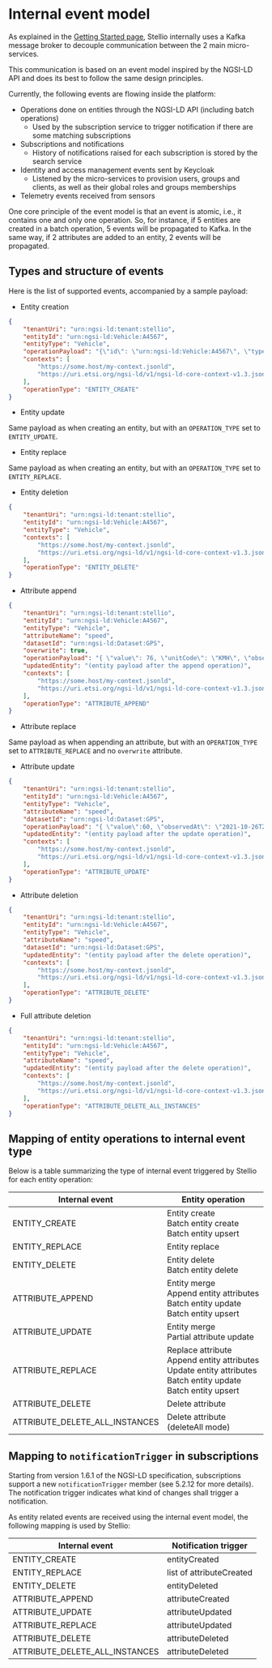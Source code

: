 # Internal event model

As explained in the [Getting Started page](../quick_start_guide.md), Stellio internally uses a Kafka message broker to decouple communication between the 2 main micro-services.

This communication is based on an event model inspired by the NGSI-LD API and does its best to follow the same design principles.

Currently, the following events are flowing inside the platform:

- Operations done on entities through the NGSI-LD API (including batch operations)
    - Used by the subscription service to trigger notification if there are some matching subscriptions
- Subscriptions and notifications
    - History of notifications raised for each subscription is stored by the search service
- Identity and access management events sent by Keycloak
    - Listened by the micro-services to provision users, groups and clients, as well as their global roles and groups memberships
- Telemetry events received from sensors

One core principle of the event model is that an event is atomic, i.e., it contains one and only one operation. So, for instance, if 5 entities are created in a batch operation, 5 events will be propagated to Kafka. In the same way, if 2 attributes are added to an entity, 2 events will be propagated.

## Types and structure of events

Here is the list of supported events, accompanied by a sample payload:

- Entity creation

```json
{
    "tenantUri": "urn:ngsi-ld:tenant:stellio",
    "entityId": "urn:ngsi-ld:Vehicle:A4567",
    "entityType": "Vehicle",
    "operationPayload": "{\"id\": \"urn:ngsi-ld:Vehicle:A4567\", \"type\": \"Vehicle\", \"brandName\": { \"type\": \"Property\", \"value\": \"Mercedes\"}}",
    "contexts": [
        "https://some.host/my-context.jsonld",
        "https://uri.etsi.org/ngsi-ld/v1/ngsi-ld-core-context-v1.3.jsonld"
    ],
    "operationType": "ENTITY_CREATE"
}
```

- Entity update

Same payload as when creating an entity, but with an `OPERATION_TYPE` set to `ENTITY_UPDATE`.

- Entity replace

Same payload as when creating an entity, but with an `OPERATION_TYPE` set to `ENTITY_REPLACE`.

- Entity deletion

```json
{
    "tenantUri": "urn:ngsi-ld:tenant:stellio",
    "entityId": "urn:ngsi-ld:Vehicle:A4567",
    "entityType": "Vehicle",
    "contexts": [
        "https://some.host/my-context.jsonld",
        "https://uri.etsi.org/ngsi-ld/v1/ngsi-ld-core-context-v1.3.jsonld"
    ],
    "operationType": "ENTITY_DELETE"
}
```

- Attribute append

```json
{
    "tenantUri": "urn:ngsi-ld:tenant:stellio",
    "entityId": "urn:ngsi-ld:Vehicle:A4567",
    "entityType": "Vehicle",
    "attributeName": "speed",
    "datasetId": "urn:ngsi-ld:Dataset:GPS",
    "overwrite": true,
    "operationPayload": "{ \"value\": 76, \"unitCode\": \"KMH\", \"observedAt\": \"2021-10-26T22:35:52.98601Z\", \"datasetId\": \"urn:ngsi-ld:Dataset:GPS\" }",
    "updatedEntity": "(entity payload after the append operation)",
    "contexts": [
        "https://some.host/my-context.jsonld",
        "https://uri.etsi.org/ngsi-ld/v1/ngsi-ld-core-context-v1.3.jsonld"
    ],
    "operationType": "ATTRIBUTE_APPEND"
}
```

- Attribute replace

Same payload as when appending an attribute, but with an `OPERATION_TYPE` set to `ATTRIBUTE_REPLACE` and no `overwrite` attribute.

- Attribute update

```json
{
    "tenantUri": "urn:ngsi-ld:tenant:stellio",
    "entityId": "urn:ngsi-ld:Vehicle:A4567",
    "entityType": "Vehicle",
    "attributeName": "speed",
    "datasetId": "urn:ngsi-ld:Dataset:GPS",
    "operationPayload": "{ \"value\":60, \"observedAt\": \"2021-10-26T23:35:52.98601Z\" }",
    "updatedEntity": "(entity payload after the update operation)",
    "contexts": [
        "https://some.host/my-context.jsonld",
        "https://uri.etsi.org/ngsi-ld/v1/ngsi-ld-core-context-v1.3.jsonld"
    ],
    "operationType": "ATTRIBUTE_UPDATE"
}
```

- Attribute deletion

```json
{
    "tenantUri": "urn:ngsi-ld:tenant:stellio",
    "entityId": "urn:ngsi-ld:Vehicle:A4567",
    "entityType": "Vehicle",
    "attributeName": "speed",
    "datasetId": "urn:ngsi-ld:Dataset:GPS",
    "updatedEntity": "(entity payload after the delete operation)",
    "contexts": [
        "https://some.host/my-context.jsonld",
        "https://uri.etsi.org/ngsi-ld/v1/ngsi-ld-core-context-v1.3.jsonld"
    ],
    "operationType": "ATTRIBUTE_DELETE"
}
```

- Full attribute deletion

```json
{
    "tenantUri": "urn:ngsi-ld:tenant:stellio",
    "entityId": "urn:ngsi-ld:Vehicle:A4567",
    "entityType": "Vehicle",
    "attributeName": "speed",
    "updatedEntity": "(entity payload after the delete operation)",
    "contexts": [
        "https://some.host/my-context.jsonld",
        "https://uri.etsi.org/ngsi-ld/v1/ngsi-ld-core-context-v1.3.jsonld"
    ],
    "operationType": "ATTRIBUTE_DELETE_ALL_INSTANCES"
}
```

## Mapping of entity operations to internal event type

Below is a table summarizing the type of internal event triggered by Stellio for each entity operation:

| Internal event                 | Entity operation                                                                        |
| ------------------------------ | --------------------------------------------------------------------------------------- |
| ENTITY_CREATE                  | Entity create<br>Batch entity create<br>Batch entity upsert                             |
| ENTITY_REPLACE                 | Entity replace                                                                          |
| ENTITY_DELETE                  | Entity delete<br>Batch entity delete                                                    |
| ATTRIBUTE_APPEND               | Entity merge<br>Append entity attributes<br>Batch entity update<br>Batch entity upsert  |
| ATTRIBUTE_UPDATE               | Entity merge<br>Partial attribute update                                                |
| ATTRIBUTE_REPLACE              | Replace attribute<br>Append entity attributes<br>Update entity attributes<br>Batch entity update<br>Batch entity upsert |
| ATTRIBUTE_DELETE               | Delete attribute                                                                        |
| ATTRIBUTE_DELETE_ALL_INSTANCES | Delete attribute (deleteAll mode)                                                       |

## Mapping to `notificationTrigger` in subscriptions

Starting from version 1.6.1 of the NGSI-LD specification, subscriptions support a new `notificationTrigger` member (see 5.2.12 for more details).
The notification trigger indicates what kind of changes shall trigger a notification.

As entity related events are received using the internal event model, the following mapping is used by Stellio:

| Internal event                 | Notification trigger     |
| ------------------------------ | ------------------------ |
| ENTITY_CREATE                  | entityCreated            |
| ENTITY_REPLACE                 | list of attributeCreated |
| ENTITY_DELETE                  | entityDeleted            |
| ATTRIBUTE_APPEND               | attributeCreated         |
| ATTRIBUTE_UPDATE               | attributeUpdated         |
| ATTRIBUTE_REPLACE              | attributeUpdated         |
| ATTRIBUTE_DELETE               | attributeDeleted         |
| ATTRIBUTE_DELETE_ALL_INSTANCES | attributeDeleted         |
